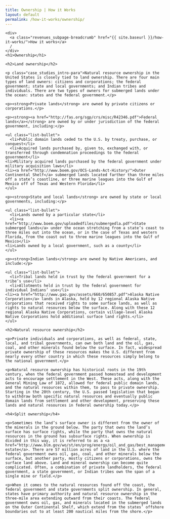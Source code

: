 ```yaml
---
title: Ownership | How it Works
layout: default
permalink: /how-it-works/ownership/
---
```


<div class="container-outer container-padded">

  <article class="container-left-7">

    <div>
      <a class="revenues_subpage-breadcrumb" href="{{ site.baseurl }}/how-it-works/">How it works</a>
      /
    </div>
    <h1>Ownership</h1>

    <h2>Land ownership</h2>

    <p class="case_studies_intro-para">Natural resource ownership in the United States is closely tied to land ownership. There are four main types of land owners: citizens and corporations; the federal government; state and local governments; and Indian tribes and individuals. There are two types of owners for submerged lands under the ocean: states and the federal government.</p>

    <p><strong>Private lands</strong> are owned by private citizens or corporations.</p>

    <p><strong><a href="http://fas.org/sgp/crs/misc/R42346.pdf">Federal lands</a></strong> are owned by or under jurisdiction of the federal government, including:</p>

    <ul class="list-bullet">
      <li>Public domain lands ceded to the U.S. by treaty, purchase, or conquest</li>
      <li>Acquired lands purchased by, given to, exchanged with, or transferred through condemnation proceedings to the federal government</li>
  	<li>Military acquired lands purchased by the federal government under military acquisition laws</li>
  	<li><a href="http://www.boem.gov/OCS-Lands-Act-History/">Outer Continental Shelf</a> submerged lands located farther than three miles off a state’s coastline, or three marine leagues into the Gulf of Mexico off of Texas and Western Florida</li>
    </ul>

    <p><strong>State and local lands</strong> are owned by state or local governments, including:</p>

    <ul class="list-bullet">
      <li>Lands owned by a particular state</li>
      <li><a href="http://www.boem.gov/uploadedfiles/submergedla.pdf">State submerged lands</a> under the ocean stretching from a state’s coast to three miles out into the ocean, or in the case of Texas and western Florida, from the coast out to three marine leagues into the Gulf of Mexico</li>
  	<li>Lands owned by a local government, such as a county</li>
    </ul>

    <p><strong>Indian lands</strong> are owned by Native Americans, and include:</p>

    <ul class="list-bullet">
      <li>Tribal lands held in trust by the federal government for a tribe’s use</li>
      <li>Allotments held in trust by the federal government for individual Indians’ use</li>
  	<li><a href="http://www.gao.gov/assets/660/650857.pdf">Alaska Native Corporation</a> lands in Alaska, held by 12 regional Alaska Native Corporations that received rights to some surface lands, as well as rights to natural resources below the surface. Along with these 12 regional Alaska Native Corporations, certain village-level Alaska Native Corporations hold additional surface land rights.</li>
    </ul>

    <h2>Natural resource ownership</h2>

    <p>Private individuals and corporations, as well as federal, state, local, and tribal governments, can own both land and the oil, gas, coal, and other minerals found below the surface. In fact, widespread private ownership of these resources makes the U.S. different from nearly every other country in which these resources simply belong to the national government.</p>

    <p>Natural resource ownership has historical roots in the 19th century, when the federal government passed homestead and development acts to encourage settlement in the West. These acts, along with the General Mining Law of 1872, allowed for federal public domain lands, and the natural resources within them, to pass to private ownership. Starting in the 20th century, the U.S. passed legislation that began to withdraw both specific natural resources and eventually public domain lands from settlement and other development, preserving these lands and natural resources in federal ownership today.</p>

    <h4>Split ownership</h4>

    <p>Sometimes the land’s surface owner is different from the owner of the minerals in the ground below. The party that owns the land’s surface has surface rights, while the party that owns the natural resources in the ground has subsurface rights. When ownership is divided in this way, it is referred to as a <a href="http://www.blm.gov/wo/st/en/prog/energy/oil_and_gas/best_management_practices/split_estate.html">split estate</a>. There are 57 million acres of land in the U.S. where the federal government owns oil, gas, coal, and other minerals below the surface, but another party, mostly citizens or corporations, owns the surface land above. Land and mineral ownership can become quite complicated. Often, a combination of private landholders, the federal government, a state government, or Indian tribes own the span of a single mine or field.</p>

    <p>When it comes to the natural resources found off the coast, the federal government and state governments split ownership. In general, states have primary authority and natural resource ownership in the three-mile area extending outward from their coasts. The federal government owns oil, gas, and minerals located in the submerged lands on the Outer Continental Shelf, which extend from the states’ offshore boundaries out to at least 200 nautical miles from the shore.</p>

  </article>

</div>
